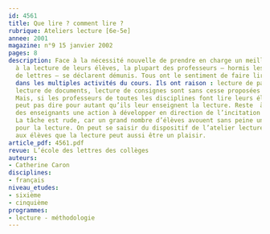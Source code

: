```yaml
---
id: 4561
title: Que lire ? comment lire ? 
rubrique: Ateliers lecture [6e-5e]
annee: 2001
magazine: n°9 15 janvier 2002
pages: 8
description: Face à la nécessité nouvelle de prendre en charge un meilleur accès
  à la lecture de leurs élèves, la plupart des professeurs – hormis les professeurs
  de lettres – se déclarent démunis. Tous ont le sentiment de faire lire leurs élèves
  dans les multiples activités du cours. Ils ont raison : lecture de passages du manuel,
  lecture de documents, lecture de consignes sont sans cesse proposées aux élèves.
  Mais, si les professeurs de toutes les disciplines font lire leurs élèves, on ne
  peut pas dire pour autant qu’ils leur enseignent la lecture. Reste  à la charge
  des enseignants une action à développer en direction de l’incitation à la lecture.
  La tâche est rude, car un grand nombre d’élèves avouent sans peine une aversion
  pour la lecture. On peut se saisir du dispositif de l’atelier lecture pour montrer
  aux élèves que la lecture peut aussi être un plaisir.
article_pdf: 4561.pdf
revue: L’école des lettres des collèges
auteurs:
- Catherine Caron
disciplines:
- français
niveau_etudes:
- sixième
- cinquième
programmes:
- lecture - méthodologie
---
```

